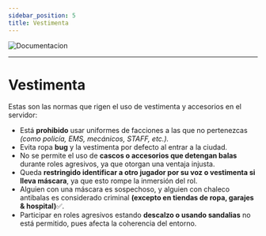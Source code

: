 ```yaml
---
sidebar_position: 5
title: Vestimenta
---
```

![Documentacion]( /img/documentacion.gif ) 

---

# Vestimenta

Estas son las normas que rigen el uso de vestimenta y accesorios en el servidor:

* Está **prohibido** usar uniformes de facciones a las que no pertenezcas *(como policía, EMS, mecánicos, STAFF, etc.).*
* Evita ropa **bug** y la vestimenta por defecto al entrar a la ciudad.
* No se permite el uso de **cascos o accesorios que detengan balas** durante roles agresivos, ya que otorgan una ventaja injusta.
* Queda **restringido identificar a otro jugador por su voz o vestimenta si lleva máscara**, ya que esto rompe la inmersión del rol.
* Alguien con una máscara es sospechoso, y alguien con chaleco antibalas es considerado criminal <span class="morado">**(excepto en tiendas de ropa, garajes & hospital)**</span>✅.
* Participar en roles agresivos estando **descalzo o usando sandalias** no está permitido, pues afecta la coherencia del entorno.